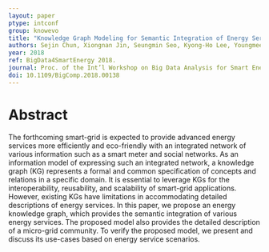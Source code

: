 ```yaml
---
layout: paper
ptype: intconf
group: knowevo
title: "Knowledge Graph Modeling for Semantic Integration of Energy Services"
authors: Sejin Chun, Xiongnan Jin, Seungmin Seo, Kyong-Ho Lee, Youngmee Shin, Ilwoo Lee
year: 2018
ref: BigData4SmartEnergy 2018.
journal: Proc. of the Int’l Workshop on Big Data Analysis for Smart Energy (BigData4SmartEnergy2018)
doi: 10.1109/BigComp.2018.00138
---
```


# Abstract

The forthcoming smart-grid is expected to provide advanced energy services more efficiently and eco-friendly with an integrated network of various information such as a smart meter and social networks. As an information model of expressing such an integrated network, a knowledge graph (KG) represents a formal and common specification of concepts and relations in a specific domain. It is essential to leverage KGs for the interoperability, reusability, and scalability of smart-grid applications. However, existing KGs have limitations in accommodating detailed descriptions of energy services. In this paper, we propose an energy knowledge graph, which provides the semantic integration of various energy services. The proposed model also provides the detailed description of a micro-grid community. To verify the proposed model, we present and discuss its use-cases based on energy service scenarios.